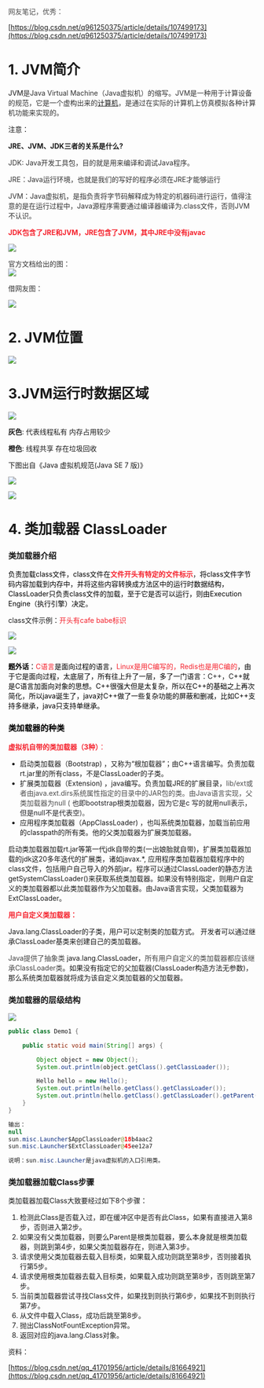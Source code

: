 <font style="color:#4D4D4D;">网友笔记，优秀：</font>

[https://blog.csdn.net/q961250375/article/details/107499173](https://blog.csdn.net/q961250375/article/details/107499173)

# 1. JVM简介
JVM<font style="color:#333333;">是Java Virtual Machine（Java虚拟机）的缩写。</font><font style="color:#333333;">JVM是一种用于计算设备的规范，它是一个虚构出来的</font>[计算机](https://baike.baidu.com/item/%E8%AE%A1%E7%AE%97%E6%9C%BA/140338)<font style="color:#333333;">，是通过在实际的计算机上仿真模拟各种计算机功能来实现的。</font>



注意：

**JRE、JVM、JDK三者的关系是什么?**

<font style="color:#333333;">JDK:  Java开发工具包，</font><font style="color:#333333;">目的就是用来编译和调试Java程序。</font>

<font style="color:#333333;">J</font><font style="color:#333333;">RE：Java运行环境，也就是我们的写好的程序必须在JRE才能够运行</font>

<font style="color:#333333;">JVM：</font><font style="color:#333333;">Java虚拟机，是指负责将字节码解释成为特定的机器码进行运行，值得注意的是在运行过程中，Java源程序需要通过编译器编译为.class文件，否则JVM不认识。</font>

<font style="color:#333333;"></font>

**<font style="color:#F5222D;">JDK包含了JRE和JVM，JRE包含了JVM，其中JRE中没有javac</font>**

![](https://cdn.nlark.com/yuque/0/2021/png/12493416/1613318096954-09f12d70-a447-4c58-bcfa-b96eae1d1206.png)

<font style="color:#333333;">官方文档给出的图：  
</font>![](https://cdn.nlark.com/yuque/0/2021/png/12493416/1613318129080-25faa6f0-5649-449b-8b22-e9436449e5c1.png)

<font style="color:#333333;"></font>

<font style="color:#333333;">借网友图：</font>

![](https://cdn.nlark.com/yuque/0/2021/png/12493416/1613318365517-7803aa79-2df9-45b4-ae94-037a476b3e81.png)

# 2. JVM位置
![](https://cdn.nlark.com/yuque/0/2021/png/12493416/1613298622636-e55fec46-ca76-404e-9f9e-b194c25c0dbf.png)

# 3.JVM运行时数据区域
![](https://cdn.nlark.com/yuque/0/2021/png/12493416/1613314230207-615383d9-1316-4c57-9dc0-12f9ba2ae04d.png)

**灰色**:  代表线程私有 内存占用较少

**橙色**:  线程共享 存在垃圾回收



下图出自《Java 虚拟机规范(Java SE 7 版)》

![](https://cdn.nlark.com/yuque/0/2021/webp/12493416/1613314398818-96ea2690-8e11-40fa-9ecd-46d35a2e08cb.webp)



![](https://cdn.nlark.com/yuque/0/2021/webp/12493416/1613577691447-c998b10e-8178-4ac5-affb-259cb218a55e.webp)

# 4. 类加载器 ClassLoader
### 类加载器介绍
<font style="color:#000000;">负责加载class文件，class文件在</font>**<font style="color:#F5222D;">文件开头有特定的文件标示</font>**，<font style="color:#000000;">将class文件字节码内容加载到内存中，并将这些内容转换成方法区中的运行时数据结构，ClassLoader只负责class文件的加载，至于它是否可以运行，则由Execution Engine（执行引擎）决定</font>。



class文件示例：<font style="color:#F5222D;">开头有cafe babe标识</font>

![](https://cdn.nlark.com/yuque/0/2021/png/12493416/1613317232251-576fd9d6-b083-46f0-a497-4932c1597cbb.png)

![](https://cdn.nlark.com/yuque/0/2021/png/12493416/1613315932653-5fb1eeda-53cf-4d4c-8503-c566ae1b3e1f.png)

**<font style="color:#000000;">题外话</font>**<font style="color:#000000;">：</font><font style="color:#F5222D;">C语言</font><font style="color:#000000;">是面向过程的语言</font>，<font style="color:#F5222D;">Linux是用C编写的，Redis也是用C编的</font>，<font style="color:#000000;">由于它是面向过程，太底层了，所有往上升了一层，多了一门语言</font>：C++，C<font style="color:#000000;">++就是C语言加面向对象的思想。C++很强大但是太复杂，所以在C++的基础之上再次简化，所以java诞生了，java对C++做了一些复杂功能的屏蔽和删减，比如C++支持多继承，java只支持单继承。</font>

<font style="color:#000000;"></font>

### <font style="color:#000000;">类加载器的种类</font>
**<font style="color:#F5222D;">虚拟机自带的类加载器（3种）</font>**<font style="color:#F5222D;">：</font>

+ 启动类加载器（Bootstrap) ，又称为“根加载器”；由C++语言编写。负责加载rt.jar里的所有class，不是ClassLoader的子类。
+ 扩展类加载器（Extension) ，java编写。负责加载JRE的扩展目录，<font style="color:#4D4D4D;">lib/ext或者由java.ext.dirs系统属性指定的目录中的JAR包的类。由Java语言实现，父类加载器为null </font><font style="color:#4D4D4D;">( </font><font style="color:#222226;">也即bootstrap根类加载器，</font><font style="color:#222226;">因为它是c 写的就用null表示，但是null不是代表</font><font style="color:#222226;">空</font><font style="color:#4D4D4D;">)。</font>
+ 应用程序类加载器（AppClassLoader) ，也叫系统类加载器，加载当前应用的classpath的所有类。他的父类加载器为扩展类加载器。

启动类加载器加载rt.jar等第一代jdk自带的类(一出娘胎就自带)，扩展类加载器加载的jdk这20多年迭代的扩展类，诸如javax.*, 应用程序类加载器加载程序中的class文件，包括用户自己导入的外部jar。程序可以通过ClassLoader的静态方法getSystemClassLoader()来获取系统类加载器。如果没有特别指定，则用户自定义的类加载器都以此类加载器作为父加载器。由Java语言实现，父类加载器为ExtClassLoader。



**<font style="color:#F5222D;">用户自定义类加载器：</font>**

Java.lang.ClassLoader的子类，用户可以定制类的加载方式。 开发者可以通过继承ClassLoader基类来创建自己的类加载器。

<font style="color:#444444;">Java提供了抽象类 </font>java.lang.ClassLoader，<font style="color:#444444;">所有用户自定义的类加载器都应该继承ClassLoader类</font>。如果没有指定它的父加载器(ClassLoader构造方法无参数)，那么系统类加载器就将成为该自定义类加载器的父加载器。





### 类加载器的层级结构
![](https://cdn.nlark.com/yuque/0/2021/png/12493416/1613633499568-e2ee87b8-0051-47f0-bae2-8426f75f2dbf.png)



```java
public class Demo1 {

    public static void main(String[] args) {

        Object object = new Object();
        System.out.println(object.getClass().getClassLoader());

        Hello hello = new Hello();
        System.out.println(hello.getClass().getClassLoader());
        System.out.println(hello.getClass().getClassLoader().getParent());
    }
}

输出：
null
sun.misc.Launcher$AppClassLoader@18b4aac2
sun.misc.Launcher$ExtClassLoader@45ee12a7

说明：sun.misc.Launcher是java虚拟机的入口引用类。
```



### 类加载器加载Class步骤
类加载器加载Class大致要经过如下8个步骤：

1. 检测此Class是否载入过，即在缓冲区中是否有此Class，如果有直接进入第8步，否则进入第2步。
2. 如果没有父类加载器，则要么Parent是根类加载器，要么本身就是根类加载器，则跳到第4步，如果父类加载器存在，则进入第3步。
3. 请求使用父类加载器去载入目标类，如果载入成功则跳至第8步，否则接着执行第5步。
4. 请求使用根类加载器去载入目标类，如果载入成功则跳至第8步，否则跳至第7步。
5. 当前类加载器尝试寻找Class文件，如果找到则执行第6步，如果找不到则执行第7步。
6. 从文件中载入Class，成功后跳至第8步。
7. 抛出ClassNotFountException异常。
8. 返回对应的java.lang.Class对象。



资料：

[https://blog.csdn.net/qq_41701956/article/details/81664921](https://blog.csdn.net/qq_41701956/article/details/81664921)

<font style="color:#000000;"></font>



<font style="color:#000000;"></font>
